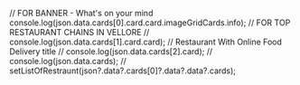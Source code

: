 // FOR BANNER - What's on your mind
console.log(json.data.cards[0].card.card.imageGridCards.info);
// FOR TOP RESTAURANT CHAINS IN VELLORE
// console.log(json.data.cards[1].card.card);
// Restaurant With Online Food Delivery title
// console.log(json.data.cards[2].card);
// console.log(json.data.cards);
// setListOfRestraunt(json?.data?.cards[0]?.data?.data?.cards);

